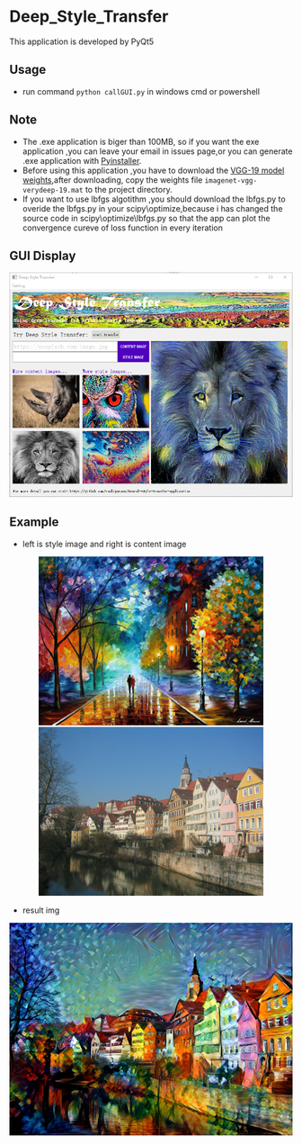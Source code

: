 # Deep_Style_Transfer
This application is developed by PyQt5

## Usage
* run command `python callGUI.py` in windows cmd or powershell
## Note
* The .exe application is biger than 100MB, so if you want the exe application ,you can leave your email in issues page,or you can generate .exe application with [Pyinstaller](https://github.com/pyinstaller/pyinstaller).
* Before using this application ,you have to download the [VGG-19 model weights](http://www.vlfeat.org/matconvnet/pretrained/),after downloading, copy the weights file `imagenet-vgg-verydeep-19.mat` to the project directory.
* If you want to use lbfgs algotithm ,you should download the lbfgs.py to overide the lbfgs.py in your scipy\optimize,because i has changed the source code in scipy\optimize\lbfgs.py so that the app can plot the convergence cureve of loss function in every iteration

## GUI Display
<p align="center">
<img src="NeuralStyleTransferSrc/icon/GUI.PNG" width="512"/>
</p>

## Example
* left is style image and right is content image
<p align="center">
<img src="example/FRESHNESS-OF-COLD.jpg" width = "400">
<img src="example/tubingen.jpg" width = "400">
</p>

* result img
<p align="center">
<img src="example/FRESHNESS-OF-COLD-STYLED.png" width = "800">
</p>
